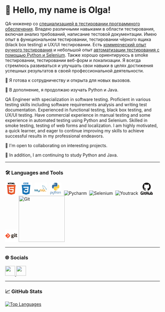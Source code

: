 👋 Hello, my name is Olga!
======================

<p> QA-инженер со <a href="https://disk.yandex.ru/i/-JeinwoF4DupXg" rel="nofollow">специализацией в тестировании программного обеспечения</a>. Владею различными навыками в области тестирования, включая анализ требований, написание тестовой документации. Имею опыт в функциональном тестировании, тестировании чёрного ящика (black box testing) и UX/UI тестировании. Есть <a href="https://disk.yandex.ru/i/zdO5HanjlEtETA" rel="nofollow">коммерческий опыт ручного тестирования</a> и небольшой опыт <a href="https://disk.yandex.ru/i/MpQcDepzM7vWVg" rel="nofollow">автоматизации тестирования с помощью Python и Selenium</a>. Также хорошо ориентируюсь в smoke тестировании, тестировании веб-форм и локализации. Я всегда стремлюсь развиваться и улучшать свои навыки в целях достижения успешных результатов в своей профессиональной деятельности.
<p> 🤝 Я готова к сотрудничеству и открыта для новых вызовов.
<p> 🧠 В дополнение, я продолжаю изучать Python и Java.
<p> QA Engineer with specialization in software testing. Proficient in various testing skills including software requirements analysis and writing test documentation. Experienced in functional testing, black box testing, and UX/UI testing. Have commercial experience in manual testing and some experience in automated testing using Python and Selenium. Skilled in smoke testing, testing of web forms and localization. I am highly motivated, a quick learner, and eager to continue improving my skills to achieve successful results in my professional endeavors.
<p> 🤝  I'm open to collaborating on interesting projects.
<p> 🧠  In addition, I am continuing to study Python and Java.

<hr>

### 🛠️ Languages and Tools

<div>
  <img src="https://github.com/devicons/devicon/blob/master/icons/html5/html5-original-wordmark.svg" title="HTML" alt="HTML" width="40" height="40"/>&nbsp;
  <img src="https://github.com/devicons/devicon/blob/master/icons/css3/css3-plain-wordmark.svg"  title="CSS3" alt="CSS" width="40" height="40"/>&nbsp;
  <img src="https://github.com/devicons/devicon/blob/master/icons/mysql/mysql-original-wordmark.svg" title="MySQL"  alt="MySQL" width="40" height="40"/>&nbsp;
  <img src="https://github.com/devicons/devicon/blob/master/icons/python/python-original-wordmark.svg" title="Python" alt="Python" width="40" height="40"/>&nbsp;
  <img src="https://i.postimg.cc/L5BBrF6g/Py-Charm-Icon-svg.png" title="Pycharm" alt="Pycharm" width="40" height="40"/>&nbsp;
  <img src="https://i.postimg.cc/zX4C71Zj/selenium-logo-large.png" title="Selenium" alt="Selenium" width="70" height="40"/>&nbsp;
  <img src="https://i.postimg.cc/hjmWkQ0f/645efa48-c368-4b96-a036-1977a128b483.jpg" title="Youtrack" alt="Youtrack" width="40" height="40"/>&nbsp;
  <img src="https://github.com/devicons/devicon/blob/master/icons/github/github-original-wordmark.svg" title="Github" **alt="Github" width="40" height="40"/>
  <img src="https://github.com/devicons/devicon/blob/master/icons/git/git-original-wordmark.svg" title="Git" **alt="Git" width="40" height="40"/>
  <img src="https://upload.wikimedia.org/wikipedia/commons/8/82/Jira_%28Software%29_logo.svg" title="Git" **alt="Git" width="150" height="150"/>
</div>
<hr>

### 🌐 Socials


<p align="left"> <a href="https://www.github.com/scintillant2901" target="_blank" rel="noreferrer"> <picture> <source media="(prefers-color-scheme: dark)" srcset="https://raw.githubusercontent.com/danielcranney/readme-generator/main/public/icons/socials/github-dark.svg" /> <source media="(prefers-color-scheme: light)" srcset="https://raw.githubusercontent.com/danielcranney/readme-generator/main/public/icons/socials/github.svg" /> <img src="https://raw.githubusercontent.com/danielcranney/readme-generator/main/public/icons/socials/github.svg" width="32" height="32" /> </picture> </a> <a href="https://www.linkedin.com/in/olga-alatortseva-0a6459236" target="_blank" rel="noreferrer"> <picture> <source media="(prefers-color-scheme: dark)" srcset="https://raw.githubusercontent.com/danielcranney/readme-generator/main/public/icons/socials/linkedin-dark.svg" /> <source media="(prefers-color-scheme: light)" srcset="https://raw.githubusercontent.com/danielcranney/readme-generator/main/public/icons/socials/linkedin.svg" /> <img src="https://raw.githubusercontent.com/danielcranney/readme-generator/main/public/icons/socials/linkedin.svg" width="32" height="32" /> </picture> </a></p>

<hr>

### 📈 GitHub Stats


<a href="https://github.com/scintillant2901" align="left"><img src="https://github-readme-stats.vercel.app/api/top-langs/?username=scintillant2901&langs_count=10&title_color=0891b2&text_color=ffffff&icon_color=0891b2&bg_color=1c1917&hide_border=true&locale=en&custom_title=Top%20%Languages" alt="Top Languages" /></a>
